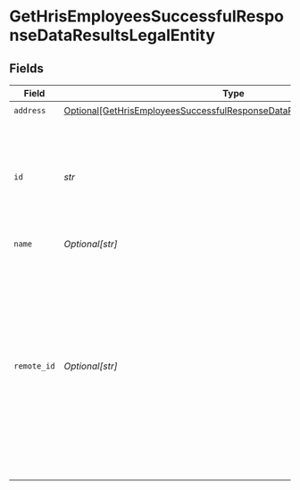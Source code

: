 # GetHrisEmployeesSuccessfulResponseDataResultsLegalEntity


## Fields

| Field                                                                                                                                                                                                                    | Type                                                                                                                                                                                                                     | Required                                                                                                                                                                                                                 | Description                                                                                                                                                                                                              |
| ------------------------------------------------------------------------------------------------------------------------------------------------------------------------------------------------------------------------ | ------------------------------------------------------------------------------------------------------------------------------------------------------------------------------------------------------------------------ | ------------------------------------------------------------------------------------------------------------------------------------------------------------------------------------------------------------------------ | ------------------------------------------------------------------------------------------------------------------------------------------------------------------------------------------------------------------------ |
| `address`                                                                                                                                                                                                                | [Optional[GetHrisEmployeesSuccessfulResponseDataResultsLegalEntityAddress]](../../models/shared/gethrisemployeessuccessfulresponsedataresultslegalentityaddress.md)                                                      | :heavy_check_mark:                                                                                                                                                                                                       | N/A                                                                                                                                                                                                                      |
| `id`                                                                                                                                                                                                                     | *str*                                                                                                                                                                                                                    | :heavy_check_mark:                                                                                                                                                                                                       | The globally unique ID of this object generated by Kombo. We recommend using this as a stable primary key for syncing.                                                                                                   |
| `name`                                                                                                                                                                                                                   | *Optional[str]*                                                                                                                                                                                                          | :heavy_check_mark:                                                                                                                                                                                                       | N/A                                                                                                                                                                                                                      |
| `remote_id`                                                                                                                                                                                                              | *Optional[str]*                                                                                                                                                                                                          | :heavy_check_mark:                                                                                                                                                                                                       | The raw ID of the object in the remote system. We don't recommend using this as a primary key on your side as it might sometimes be compromised of multiple identifiers if a system doesn't provide a clear primary key. |